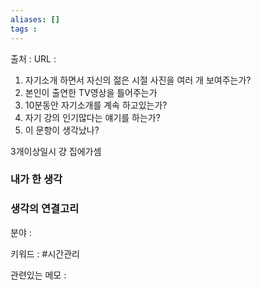 ```yaml
---
aliases: []
tags :
---
```

출처 : 
URL : 

1.  자기소개 하면서 자신의 젊은 시절 사진을 여러 개 보여주는가?
2.  본인이 출연한 TV영상을 틀어주는가
3.  10분동안 자기소개를 계속 하고있는가?
4.  자기 강의 인기많다는 얘기를 하는가?
5.  이 문항이 생각났나?

3개이상일시 걍 집에가셈


### 내가 한 생각

### 생각의 연결고리
분야 : 

키워드 : #시간관리

관련있는 메모 : 